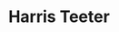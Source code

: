 ---
title: "Harris Teeter"
url: /greenville/harris-teeter-wade-hampton-boulevard/
shop: supermarket
---